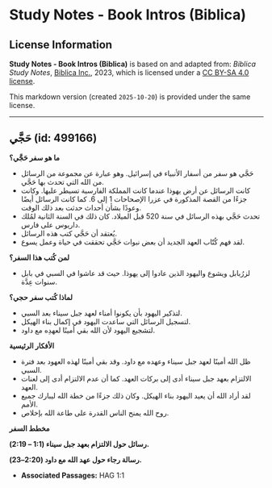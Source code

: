 # Study Notes - Book Intros (Biblica)

## License Information

**Study Notes - Book Intros (Biblica)** is based on and adapted from: _Biblica Study Notes_, [Biblica Inc.](https://www.biblica.com/), 2023, which is licensed under a [CC BY-SA 4.0 license](https://creativecommons.org/licenses/by-sa/4.0/legalcode.en).

This markdown version (created `2025-10-20`) is provided under the same license.



--------------------------------

## حَجَّي (id: 499166)

**ما هو سفر حَجَّي؟**

* حَجَّي هو سفر من أسفار الأنبياء في إسرائيل. وهو عبارة عن مجموعة من الرسائل من الله التي تحدث بها حَجَّي.
* كانت الرسائل عن أرض يهوذا عندما كانت المملكة الفارسية تسيطر عليها. وكانت جزءًا من القصة المذكورة في عزرا الإصحاحات 1 إلى 6\. كما كانت الرسائل أيضًا وعودًا بشأن أحداث حدثت بعد ذلك الوقت.
* تحدث حَجَّي بهذه الرسائل في سنة 520 قبل الميلاد. كان ذلك في السنة الثانية لمُلك داريوس على فارس.
* يُعتقد أن حَجَّي كتب هذه الرسائل.
* لقد فهم كُتّاب العهد الجديد أن بعض نبوات حَجَّي تحققت في حياة وعمل يسوع.

**لمن كُتب هذا السفر؟**

* لزرُبابل ويشوع واليهود الذين عادوا إلى يهوذا. حيث قد عاشوا في السبي في بابل سنوات عِدَّة.

**لماذا كُتب سفر** **حجي؟**

* لتذكير اليهود بأن يكونوا أمناء لعهد جبل سيناء بعد السبي.
* لتسجيل الرسائل التي ساعدت اليهود في إكمال بناء الهيكل.
* لتشجيع اليهود لأن الله بقي أمينًا لعهدِه مع داود.

**الأفكار الرئيسية**

* ظل الله أمينًا لعهد جبل سيناء وعهده مع داود. وقد بقي أمينًا لهذه العهود بعد فترة السبي.
* الالتزام بعهد جبل سيناء أدى إلى بركات العهد. كما أن عدم الالتزام أدى إلى لعنات العهد.
* لقد أراد الله أن يعيد اليهود بناء الهيكل. وكان ذلك جزءًا من خطة الله ليبارك جميع الأمم.
* روح الله يمنح الناس القدرة على طاعة الله بإخلاص.

**مخطط السفر**

**رسائل حول الالتزام بعهد جبل سيناء (1:1 – 2:19\).**

**رسالة رجاء حول عهد الله مع داود (2:20–23\).**

* **Associated Passages:** HAG 1:1

